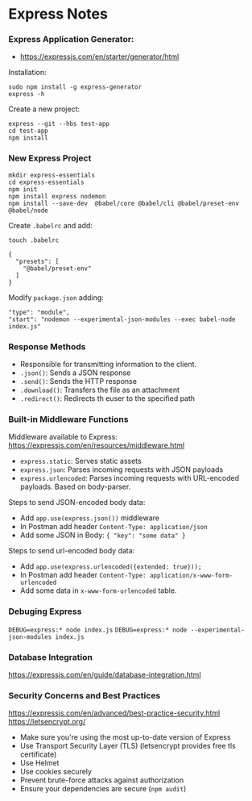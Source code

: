 # Express Notes

### Express Application Generator:

- https://expressjs.com/en/starter/generator/html

Installation:

```
sudo npm install -g express-generator 
express -h 
```

Create a new project:

```
express --git --hbs test-app
cd test-app 
npm install 
```

### New Express Project

```
mkdir express-essentials
cd express-essentials
npm init 
npm install express nodemon
npm install --save-dev  @babel/core @babel/cli @babel/preset-env @babel/node
```

Create `.babelrc` and add:

```
touch .babelrc

{
  "presets": [
    "@babel/preset-env"
  ]
}
```

Modify `package.json` adding:

```
"type": "module",
"start": "nodemon --experimental-json-modules --exec babel-node index.js"
```

### Response Methods 

- Responsible for transmitting information to the client.
- `.json()`: Sends a JSON response 
- `.send()`: Sends the HTTP response 
- `.download()`: Transfers the file as an attachment
- `.redirect()`: Redirects th euser to the specified path

### Built-in Middleware Functions

Middleware available to Express:
https://expressjs.com/en/resources/middleware.html

- `express.static`: Serves static assets
- `express.json`: Parses incoming requests with JSON payloads
- `express.urlencoded`: Parses incoming requests with URL-encoded payloads. 
  Based on body-parser.

Steps to send JSON-encoded body data:
- Add `app.use(express.json())` middleware
- In Postman add header `Content-Type: application/json`
- Add some JSON in Body: `{ "key": "some data" }`

Steps to send url-encoded body data:
- Add `app.use(express.urlencoded({extended: true}));`
- In Postman add header `Content-Type: application/x-www-form-urlencoded`
- Add some data in `x-www-form-urlencoded` table.

### Debuging Express 

`DEBUG=express:* node index.js`
`DEBUG=express:* node --experimental-json-modules index.js`

### Database Integration

https://expressjs.com/en/guide/database-integration.html

### Security Concerns and Best Practices 

https://expressjs.com/en/advanced/best-practice-security.html
https://letsencrypt.org/

- Make sure you're using the most up-to-date version of Express 
- Use Transport Security Layer (TLS) (letsencrypt provides free tls certificate)
- Use Helmet
- Use cookies securely
- Prevent brute-force attacks against authorization
- Ensure your dependencies are secure (`npm audit`)

